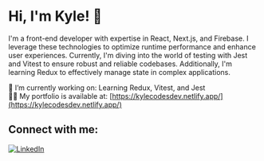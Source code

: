 # Hi, I'm Kyle! 👋

I'm a front-end developer with expertise in React, Next.js, and Firebase. I leverage these technologies to optimize runtime performance and enhance user experiences. Currently, I'm diving into the world of testing with Jest and Vitest to ensure robust and reliable codebases. Additionally, I'm learning Redux to effectively manage state in complex applications.

🔭 I’m currently working on: Learning Redux, Vitest, and Jest  
👨‍💻 My portfolio is available at: [https://kylecodesdev.netlify.app/](https://kylecodesdev.netlify.app/)

## Connect with me:
[![LinkedIn](https://img.shields.io/badge/LinkedIn-KyleAbrahamse-blue)](https://www.linkedin.com/in/kyle-abrahamse)

